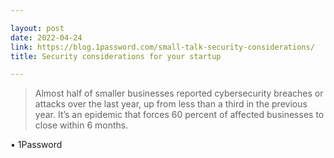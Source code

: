 ```yaml
---

layout: post
date: 2022-04-24
link: https://blog.1password.com/small-talk-security-considerations/
title: Security considerations for your startup

---
```


> Almost half of smaller businesses reported cybersecurity breaches or attacks over the last year, up from less than a third in the previous year. It’s an epidemic that forces 60 percent of affected businesses to close within 6 months.

• 1Password